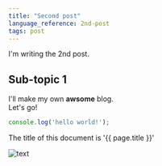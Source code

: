 ```yaml
---
title: "Second post"
language_reference: 2nd-post
tags: post
---
```


I'm writing the 2nd post.

## Sub-topic 1

I'll make my own __awsome__ blog.<br/>
Let's go!

```javascript
console.log('hello world!');
```

The title of this document is '{{ page.title }}'

![text](https://picsum.photos/200)
